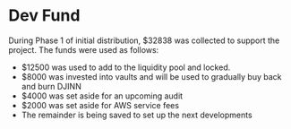 # Dev Fund

During Phase 1 of initial distribution, $32838 was collected to support the project. The funds were used as follows:

* $12500 was used to add to the liquidity pool and locked.
* $8000 was invested into vaults and will be used to gradually buy back and burn DJINN
* $4000 was set aside for an upcoming audit
* $2000 was set aside for AWS service fees
* The remainder is being saved to set up the next developments

